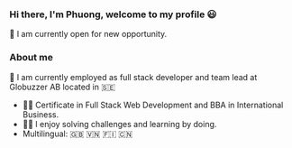 ### Hi there, I'm Phuong, welcome to my profile :smiley:
  🔭 I am currently open for new opportunity.
  
### About me
   :office: I am currently employed as full stack developer and team lead at Globuzzer AB located in :sweden:
  - :woman_student: Certificate in Full Stack Web Development and BBA in International Business.
  - :mage_woman: I enjoy solving challenges and learning by doing.
  - Multilingual: :gb: :vietnam: :finland: :cn:
